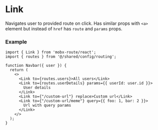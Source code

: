 # Link

Navigates user to provided route on click. Has similar props with `<a>` element but instead of `href` has `route` and `params` props.

### Example

```tsx
import { Link } from 'mobx-route/react';
import { routes } from '@/shared/config/routing';

function Navbar({ user }) {
  return (
    <>
      <Link to={routes.users}>All users</Link>
      <Link to={routes.userDetails} params={{ userId: user.id }}>
        User details
      </Link>
      <Link to={"/custom-url"} replace>Custom url</Link>
      <Link to={"/custom-url/meme"} query={{ foo: 1, bar: 2 }}>
        Url with query params
      </Link>
    </>
  );
}
```
